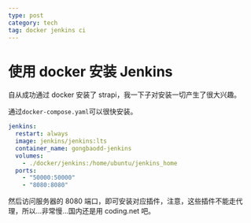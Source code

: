 ```yaml
---
type: post
category: tech
tag: docker jenkins ci
---
```


# 使用 docker 安装 Jenkins

自从成功通过 docker 安装了 strapi，我一下子对安装一切产生了很大兴趣。

通过`docker-compose.yaml`可以很快安装。

```yaml
jenkins:
  restart: always
  image: jenkins/jenkins:lts
  container_name: gongbaodd-jenkins
  volumes:
    - ./docker/jenkins:/home/ubuntu/jenkins_home
  ports:
    - "50000:50000"
    - "8080:8080"
```

然后访问服务器的 8080 端口，即可安装对应插件，注意，这些插件不能走代理，所以...非常慢...国内还是用 coding.net 吧。
